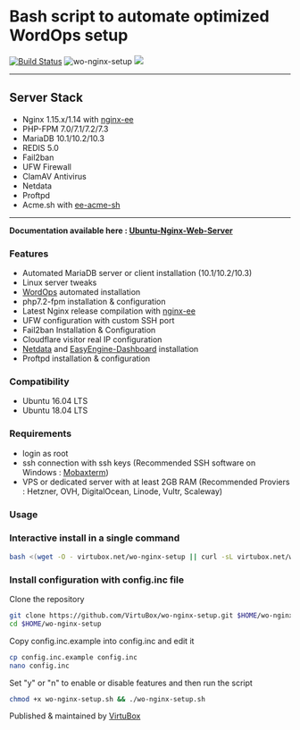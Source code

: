 # Bash script to automate optimized WordOps setup

[![Build Status](https://travis-ci.com/VirtuBox/wo-nginx-setup.svg?branch=master)](https://travis-ci.com/VirtuBox/wo-nginx-setup) ![wo-nginx-setup](https://img.shields.io/github/license/VirtuBox/wo-nginx-setup.svg?style=flat) ![](https://img.shields.io/github/last-commit/virtubox/wo-nginx-setup.svg?style=flat)

* * *

## Server Stack

- Nginx 1.15.x/1.14 with [nginx-ee](https://virtubox.github.io/nginx-ee/)
- PHP-FPM 7.0/7.1/7.2/7.3
- MariaDB 10.1/10.2/10.3
- REDIS 5.0
- Fail2ban
- UFW Firewall
- ClamAV Antivirus
- Netdata
- Proftpd
- Acme.sh with [ee-acme-sh](https://virtubox.github.io/ee-acme-sh/)

* * *

**Documentation available here : [Ubuntu-Nginx-Web-Server](https://virtubox.github.io/ubuntu-nginx-web-server/)**

### Features

- Automated MariaDB server or client installation (10.1/10.2/10.3)
- Linux server tweaks
- [WordOps](https://github.com/WordOps/WordOps) automated installation
- php7.2-fpm installation & configuration
- Latest Nginx release compilation with [nginx-ee](https://virtubox.github.io/nginx-ee/)
- UFW configuration with custom SSH port
- Fail2ban Installation & Configuration
- Cloudflare visitor real IP configuration
- [Netdata](https://github.com/firehol/netdata/) and [EasyEngine-Dashboard](https://virtubox.github.io/easyengine-dashboard/) installation
- Proftpd installation & configuration

### Compatibility

- Ubuntu 16.04 LTS
- Ubuntu 18.04 LTS

### Requirements

- login as root
- ssh connection with ssh keys (Recommended SSH software on Windows : [Mobaxterm](https://mobaxterm.mobatek.net/))
- VPS or dedicated server with at least 2GB RAM (Recommended Proviers : Hetzner, OVH, DigitalOcean, Linode, Vultr, Scaleway)

### Usage

### Interactive install in a single command

```bash
bash <(wget -O - virtubox.net/wo-nginx-setup || curl -sL virtubox.net/wo-nginx-setup) -i
```

### Install configuration with config.inc file

Clone the repository

```bash
git clone https://github.com/VirtuBox/wo-nginx-setup.git $HOME/wo-nginx-setup
cd $HOME/wo-nginx-setup
```

Copy config.inc.example into config.inc and edit it

```bash
cp config.inc.example config.inc
nano config.inc
```

Set "y" or "n" to enable or disable features and then run the script

```bash
chmod +x wo-nginx-setup.sh && ./wo-nginx-setup.sh
```

Published & maintained by [VirtuBox](https://virtubox.net)
